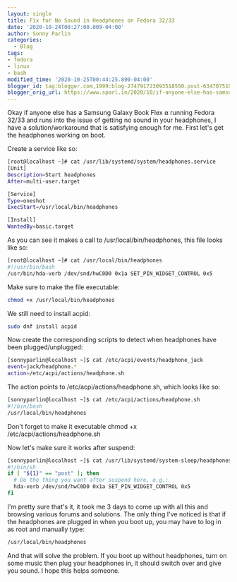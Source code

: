 ```yaml
---
layout: single
title: Fix for No Sound in Headphones on Fedora 32/33
date: '2020-10-24T00:27:00.009-04:00'
author: Sonny Parlin
categories:
  - Blog
tags:
- fedora
- linux
- bash
modified_time: '2020-10-25T00:44:25.890-04:00'
blogger_id: tag:blogger.com,1999:blog-274791723093518550.post-634707510706044153
blogger_orig_url: https://www.sparl.in/2020/10/if-anyone-else-has-samsung-galaxy-book.html
---
```


Okay if anyone else has a Samsung Galaxy Book Flex ⍺ running Fedora 32/33 and runs into the issue of getting no sound in your headphones, I have a solution/workaround that is satisfying enough for me. First let's get the headphones working on boot.

Create a service like so:

```bash
[root@localhost ~]# cat /usr/lib/systemd/system/headphones.service
[Unit]
Description=Start headphones
After=multi-user.target

[Service]
Type=oneshot
ExecStart=/usr/local/bin/headphones

[Install]
WantedBy=basic.target
```

As you can see it makes a call to /usr/local/bin/headphones, this file looks like so:

```bash   
[root@localhost ~]# cat /usr/local/bin/headphones
#!/usr/bin/bash
/usr/bin/hda-verb /dev/snd/hwC0D0 0x1a SET_PIN_WIDGET_CONTROL 0x5
```

Make sure to make the file executable:

```bash
chmod +x /usr/local/bin/headphones
```

We still need to install acpid:

```bash
sudo dnf install acpid
```

Now create the corresponding scripts to detect when headphones have been plugged/unplugged:

```bash    
[sonnyparlin@localhost ~]$ cat /etc/acpi/events/headphone_jack
event=jack/headphone.*
action=/etc/acpi/actions/headphone.sh
```

The action points to /etc/acpi/actions/headphone.sh, which looks like so:

```bash
[sonnyparlin@localhost ~]$ cat /etc/acpi/actions/headphone.sh
#!/bin/bash
/usr/local/bin/headphones
```

Don't forget to make it executable chmod +x /etc/acpi/actions/headphone.sh

Now let's make sure it works after suspend:

```bash    
[sonnyparlin@localhost ~]$ cat /usr/lib/systemd/system-sleep/headphones.sh
#!/bin/sh
if [ "${1}" == "post" ]; then
  # Do the thing you want after suspend here, e.g.:
  hda-verb /dev/snd/hwC0D0 0x1a SET_PIN_WIDGET_CONTROL 0x5
fi
```

I'm pretty sure that's it, it took me 3 days to come up with all this and browsing various forums and solutions. The only thing I've noticed is that if the headphones are plugged in when you boot up, you may have to log in as root and manually type:

```bash
/usr/local/bin/headphones
```
And that will solve the problem. If you boot up without headphones, turn on some music then plug your headphones in, it should switch over and give you sound. I hope this helps someone.
